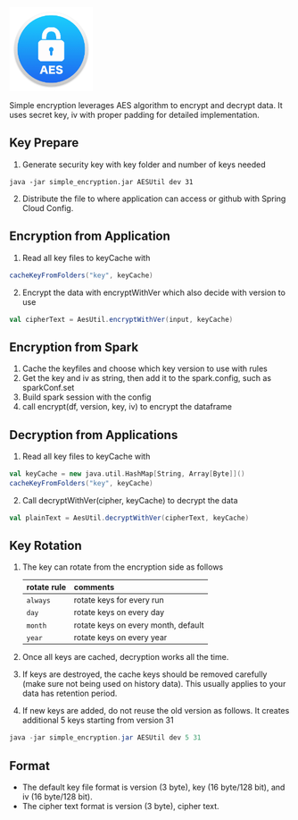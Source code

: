 <p align="left"><img src="./src/main/resources/aes-logo.png" width="150"></p>

Simple encryption leverages AES algorithm to encrypt and decrypt data.
It uses secret key, iv with proper padding for detailed implementation.

## Key Prepare
1. Generate security key with key folder and number of keys needed
```shell
java -jar simple_encryption.jar AESUtil dev 31
```
2. Distribute the file to where application can access or github with Spring Cloud Config.

## Encryption from Application
1. Read all key files to keyCache with
```scala
cacheKeyFromFolders("key", keyCache)
```   
2. Encrypt the data with encryptWithVer which also decide with version to use
```scala
val cipherText = AesUtil.encryptWithVer(input, keyCache)
```

## Encryption from Spark
1. Cache the keyfiles and choose which key version to use with rules
2. Get the key and iv as string, then add it to the spark.config, such as sparkConf.set
3. Build spark session with the config
4. call encrypt(df, version, key, iv) to encrypt the dataframe

## Decryption from Applications
1. Read all key files to keyCache with
```scala
val keyCache = new java.util.HashMap[String, Array[Byte]]()
cacheKeyFromFolders("key", keyCache)
```   
2. Call decryptWithVer(cipher, keyCache) to decrypt the data
```scala
val plainText = AesUtil.decryptWithVer(cipherText, keyCache)
```

## Key Rotation
1. The key can rotate from the encryption side as follows

    | rotate rule   | comments      |
    | ------------- |:-------------| 
    | `always `     | rotate keys for every run | 
    | `day `        | rotate keys on every day | 
    | `month `      | rotate keys on every month, default | 
    | `year `       | rotate keys on every year | 

2. Once all keys are cached, decryption works all the time.
3. If keys are destroyed, the cache keys should be removed carefully (make sure not being used on history data).
This usually applies to your data has retention period.
4. If new keys are added, do not reuse the old version as follows.
It creates additional 5 keys starting from version 31
```java
java -jar simple_encryption.jar AESUtil dev 5 31 
```

## Format
* The default key file format is version (3 byte), key (16 byte/128 bit), and iv (16 byte/128 bit).
* The cipher text format is version (3 byte), cipher text.